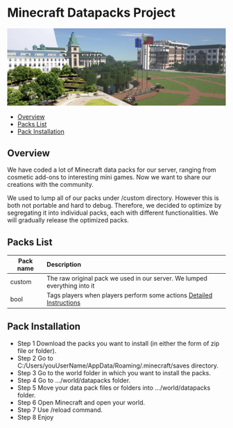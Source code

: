 # Minecraft Datapacks Project
![_squid_workshop_](ReadMeImages/top_banner.PNG)
- [Overview](#Overview)
- [Packs List](#Packs-List)
- [Pack Installation](#Pack-Installation)

## Overview
We have coded a lot of Minecraft data packs for our server, ranging from cosmetic add-ons to interesting mini games. Now we want to share our creations with the community. 

We used to lump all of our packs under /custom directory. However this is both not portable and hard to debug. Therefore, we decided to optimize by segregating it into individual packs, each with different functionalities. We will gradually release the optimized packs.

## Packs List
| Pack name | Description |
| --- | :--- |
| custom | The raw original pack we used in our server. We lumped everything into it
| bool | Tags players when players perform some actions [Detailed Instructions](https://github.com/Squid-Workshop/MinecraftDatapacksProject/tree/master/bools)

## Pack Installation
- Step 1 Download the packs you want to install (in either the form of zip file or folder).
- Step 2 Go to C:/Users/youUserName/AppData/Roaming/.minecraft/saves directory.
- Step 3 Go to the world folder in which you want to install the packs.
- Step 4 Go to .../world/datapacks folder.
- Step 5 Move your data pack files or folders into .../world/datapacks folder.
- Step 6 Open Minecraft and open your world.
- Step 7 Use /reload command.
- Step 8 Enjoy
